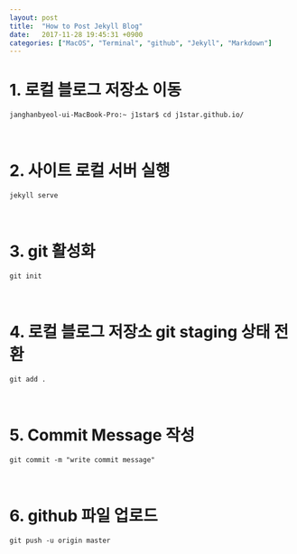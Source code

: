 ```yaml
---
layout: post
title:  "How to Post Jekyll Blog"
date:   2017-11-28 19:45:31 +0900
categories: ["MacOS", "Terminal", "github", "Jekyll", "Markdown"]
---
```


# 1. 로컬 블로그 저장소 이동
	janghanbyeol-ui-MacBook-Pro:~ j1star$ cd j1star.github.io/
<br/>

# 2. 사이트 로컬 서버 실행
	jekyll serve
<br/>

# 3. git 활성화
	git init
<br/>

# 4. 로컬 블로그 저장소 git staging 상태 전환
	git add .
<br/>

# 5. Commit Message 작성
	git commit -m "write commit message"
<br/>

# 6. github 파일 업로드
	git push -u origin master